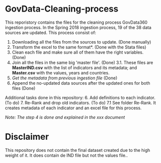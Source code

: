 # GovData-Cleaning-process

This reporistory contains the files for the cleaning process GovData360 ingestion process. In the Spring 2018 ingestion process, 19 of the 38 data sources are updated. This process consist of:

1. Downloading all the files from the sources to update. (Done manually)
2. Transform the excel to the same format*. (Done with the Stata files)
3. Clean each file and make sure all of them have the right variables. (Done)
3. Join all the files in the same big 'master file'. (Done)
  3.1. These files are **MasterIND.csv** with the list of indicators and its metadata; and **Master.csv** with the values, years and countries.
4. *Get the metadata from previous ingestion file* (Done)
5. Append the no-updated data sources after the updated ones for both files (Done)

Additional tasks done in this repository:
6. Add definitions to each indicator. (To do)
7. Re-Rank and drop old indicators. (To do)
  7.1 See folder Re-Rank. It creates metadata of each indicator and an excel file for this process.

*Note: The step 4 is done and explained in the xxx document*


# Disclaimer
This repository does not contain the final dataset created due to the high weight of it. It does contain de IND file but not the values file..